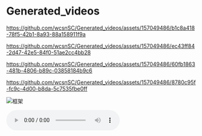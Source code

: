 # Generated_videos

https://github.com/wcsnSC/Generated_videos/assets/157049486/b1c8a418-78f5-42b1-8a93-88a158911f9a

https://github.com/wcsnSC/Generated_videos/assets/157049486/ec43ff84-2d47-42e5-84f0-51ae2cc4bb28

https://github.com/wcsnSC/Generated_videos/assets/157049486/60fb1863-481b-4806-b89c-03858184b9c6

https://github.com/wcsnSC/Generated_videos/assets/157049486/8780c95f-fc9c-4d00-b8da-5c7535fbe0ff

![框架](https://github.com/wcsnSC/Generated_videos/assets/157049486/cca96d72-c06a-4515-8e0c-e629fe059273)


<audio controls>
  <source src="https://s31.aconvert.com/convert/p3r68-cdx67/0ofva-1mz7u.wav" type="audio/wav">
  <source src="https://s17.aconvert.com/convert/p3r68-cdx67/nvjhj-q1omx.mp3" type="audio/mp3">
</audio>
